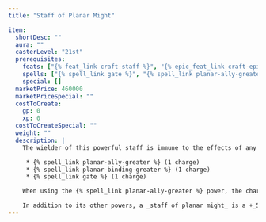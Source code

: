 ```yaml
---
title: "Staff of Planar Might"

item:
  shortDesc: ""
  aura: ""
  casterLevel: "21st"
  prerequisites:
    feats: ["{% feat_link craft-staff %}", "{% epic_feat_link craft-epic-staff %}"]
    spells: ["{% spell_link gate %}", "{% spell_link planar-ally-greater %}", "{% spell_link planar-binding-greater %}", "{% spell_link protection-from-energy %}"]
    special: []
  marketPrice: 460000
  marketPriceSpecial: ""
  costToCreate:
    gp: 0
    xp: 0
  costToCreateSpecial: ""
  weight: ""
  description: |
    The wielder of this powerful staff is immune to the effects of any planar alignment traits, as well as the positive-dominant and negative-dominant traits or a plane. It also allows use of the following spells.

     * {% spell_link planar-ally-greater %} (1 charge)
     * {% spell_link planar-binding-greater %} (1 charge)
     * {% spell_link gate %} (1 charge)

    When using the {% spell_link planar-ally-greater %} power, the character must still bargain with the called creature.

    In addition to its other powers, a _staff of planar might_ is a +_5 outsider bane quarterstaff_ (roll {% die_roll 1 4 0 %} to determine what alignment of outsiders the staff's bane power works against: 1=chaotic, 2=evil, 3=good, 4=lawful). After all charges are used up from a _staff of planar might,_ it remains a +_5 quarterstaff_ with no special abilities.
---
```

